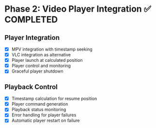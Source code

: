# Phase 2: Video Player Integration ✅ COMPLETED

## Player Integration
- [x] MPV integration with timestamp seeking
- [x] VLC integration as alternative
- [x] Player launch at calculated position
- [x] Player control and monitoring
- [x] Graceful player shutdown

## Playback Control
- [x] Timestamp calculation for resume position
- [x] Player command generation
- [x] Playback status monitoring
- [x] Error handling for player failures
- [x] Automatic player restart on failure
